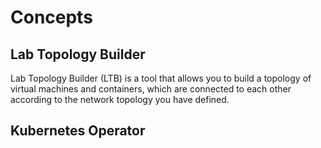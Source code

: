 # Concepts

## Lab Topology Builder

Lab Topology Builder (LTB) is a tool that allows you to build a topology of virtual machines and containers, which are connected to each other according to the network topology you have defined.

## Kubernetes Operator
